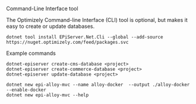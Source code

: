Command-Line Interface tool

The Optimizely Command-line Interface (CLI) tool is optional, but makes it easy to create or update databases.

```
dotnet tool install EPiServer.Net.Cli --global --add-source https://nuget.optimizely.com/feed/packages.svc
```

Example commands
```
dotnet-episerver create-cms-database <project>
dotnet-episerver create-commerce-database <project>
dotnet-episerver update-database <project>

dotnet new epi-alloy-mvc --name alloy-docker  --output ./alloy-docker --enable-docker
dotnet new epi-alloy-mvc --help
```